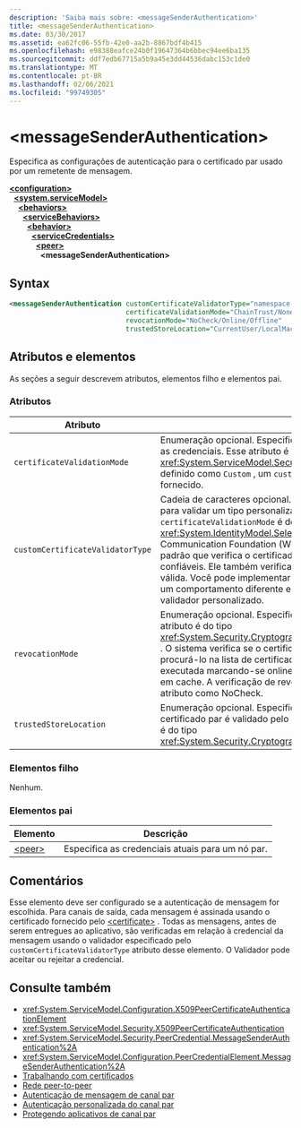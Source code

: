 ```yaml
---
description: 'Saiba mais sobre: <messageSenderAuthentication>'
title: <messageSenderAuthentication>
ms.date: 03/30/2017
ms.assetid: ea62fc06-55fb-42e0-aa2b-8867bdf4b415
ms.openlocfilehash: e98388eafce24b0f19647364b6bbec94ee6ba135
ms.sourcegitcommit: ddf7edb67715a5b9a45e3dd44536dabc153c1de0
ms.translationtype: MT
ms.contentlocale: pt-BR
ms.lasthandoff: 02/06/2021
ms.locfileid: "99749305"
---
```

# \<messageSenderAuthentication>

Especifica as configurações de autenticação para o certificado par usado por um remetente de mensagem.  
  
[**\<configuration>**](../configuration-element.md)\
&nbsp;&nbsp;[**\<system.serviceModel>**](system-servicemodel.md)\
&nbsp;&nbsp;&nbsp;&nbsp;[**\<behaviors>**](behaviors.md)\
&nbsp;&nbsp;&nbsp;&nbsp;&nbsp;&nbsp;[**\<serviceBehaviors>**](servicebehaviors.md)\
&nbsp;&nbsp;&nbsp;&nbsp;&nbsp;&nbsp;&nbsp;&nbsp;[**\<behavior>**](behavior-of-servicebehaviors.md)\
&nbsp;&nbsp;&nbsp;&nbsp;&nbsp;&nbsp;&nbsp;&nbsp;&nbsp;&nbsp;[**\<serviceCredentials>**](servicecredentials.md)\
&nbsp;&nbsp;&nbsp;&nbsp;&nbsp;&nbsp;&nbsp;&nbsp;&nbsp;&nbsp;&nbsp;&nbsp;[**\<peer>**](peer-of-servicecredentials.md)\
&nbsp;&nbsp;&nbsp;&nbsp;&nbsp;&nbsp;&nbsp;&nbsp;&nbsp;&nbsp;&nbsp;&nbsp;&nbsp;&nbsp;**\<messageSenderAuthentication>**  
  
## <a name="syntax"></a>Syntax  
  
```xml  
<messageSenderAuthentication customCertificateValidatorType="namespace.typeName, [,AssemblyName] [,Version=version number] [,Culture=culture] [,PublicKeyToken=token]"
                             certificateValidationMode="ChainTrust/None/PeerTrust/PeerOrChainTrust/Custom"
                             revocationMode="NoCheck/Online/Offline"
                             trustedStoreLocation="CurrentUser/LocalMachine" />
```  
  
## <a name="attributes-and-elements"></a>Atributos e elementos  

 As seções a seguir descrevem atributos, elementos filho e elementos pai.  
  
### <a name="attributes"></a>Atributos  
  
|Atributo|Descrição|  
|---------------|-----------------|  
|`certificateValidationMode`|Enumeração opcional. Especifica um dos cinco modos usados para validar as credenciais. Esse atributo é do tipo <xref:System.ServiceModel.Security.X509CertificateValidationMode> . Se definido como `Custom` , um `customCertificateValidator` também deverá ser fornecido.|  
|`customCertificateValidatorType`|Cadeia de caracteres opcional. Especifica um tipo e um assembly usados para validar um tipo personalizado. Esse atributo deve ser definido quando `certificateValidationMode` é definido como `Custom` . Esse atributo é do tipo <xref:System.IdentityModel.Selectors.X509CertificateValidator> . O Windows Communication Foundation (WCF) fornece um validador de certificado par padrão que verifica o certificado de mesmo nível no repositório de pessoas confiáveis. Ele também verifica se o certificado se encadeia em uma raiz válida. Você pode implementar um validador personalizado para especificar um comportamento diferente e usar esse atributo para apontar para o validador personalizado.|  
|`revocationMode`|Enumeração opcional. Especifica o modo de revogação de certificado. Esse atributo é do tipo <xref:System.Security.Cryptography.X509Certificates.X509RevocationMode> . O sistema verifica se o certificado de mesmo nível não foi revogado ao procurá-lo na lista de certificados revogados. Essa verificação pode ser executada marcando-se online ou em uma lista de revogação armazenada em cache. A verificação de revogação pode ser desativada definindo esse atributo como NoCheck.|  
|`trustedStoreLocation`|Enumeração opcional. Especifica o local de repositório confiável em que o certificado par é validado pelo sistema de segurança do WCF. Esse atributo é do tipo <xref:System.Security.Cryptography.X509Certificates.StoreLocation> .|  
  
### <a name="child-elements"></a>Elementos filho  

 Nenhum.  
  
### <a name="parent-elements"></a>Elementos pai  
  
|Elemento|Descrição|  
|-------------|-----------------|  
|[\<peer>](peer-of-servicecredentials.md)|Especifica as credenciais atuais para um nó par.|  
  
## <a name="remarks"></a>Comentários  

 Esse elemento deve ser configurado se a autenticação de mensagem for escolhida. Para canais de saída, cada mensagem é assinada usando o certificado fornecido pelo [\<certificate>](certificate-element.md) . Todas as mensagens, antes de serem entregues ao aplicativo, são verificadas em relação à credencial da mensagem usando o validador especificado pelo `customCertificateValidatorType` atributo desse elemento. O Validador pode aceitar ou rejeitar a credencial.  
  
## <a name="see-also"></a>Consulte também

- <xref:System.ServiceModel.Configuration.X509PeerCertificateAuthenticationElement>
- <xref:System.ServiceModel.Security.X509PeerCertificateAuthentication>
- <xref:System.ServiceModel.Security.PeerCredential.MessageSenderAuthentication%2A>
- <xref:System.ServiceModel.Configuration.PeerCredentialElement.MessageSenderAuthentication%2A>
- [Trabalhando com certificados](../../../wcf/feature-details/working-with-certificates.md)
- [Rede peer-to-peer](../../../wcf/feature-details/peer-to-peer-networking.md)
- [Autenticação de mensagem de canal par](/previous-versions/dotnet/netframework-3.5/aa967730(v=vs.90))
- [Autenticação personalizada do canal par](/previous-versions/dotnet/netframework-3.5/ms751447(v=vs.90))
- [Protegendo aplicativos de canal par](../../../wcf/feature-details/securing-peer-channel-applications.md)
